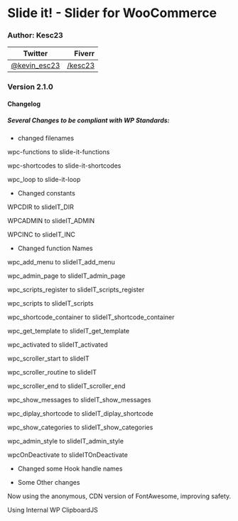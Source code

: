 # Slide it! - Slider for WooCommerce

### Author: Kesc23
| Twitter | Fiverr |
|-|-:|
| [@kevin_esc23](https://twitter.com/kevin_esc23) | [/kesc23](https://fiverr.com/kesc23)|

### Version 2.1.0
#### Changelog

##### Several Changes to be compliant with WP Standards:
- changed filenames

wpc-functions to slide-it-functions

wpc-shortcodes to slide-it-shortcodes

wpc_loop to slide-it-loop

- Changed constants

WPCDIR to slideIT_DIR

WPCADMIN to slideIT_ADMIN

WPCINC to slideIT_INC

- Changed function Names

wpc_add_menu to slideIT_add_menu

wpc_admin_page to slideIT_admin_page

wpc_scripts_register to slideIT_scripts_register

wpc_scripts to slideIT_scripts

wpc_shortcode_container to slideIT_shortcode_container

wpc_get_template to slideIT_get_template

wpc_activated to slideIT_activated

wpc_scroller_start to slideIT

wpc_scroller_routine to slideIT

wpc_scroller_end to slideIT_scroller_end

wpc_show_messages to slideIT_show_messages

wpc_diplay_shortcode to slideIT_diplay_shortcode

wpc_show_categories to slideIT_show_categories

wpc_admin_style to slideIT_admin_style

wpcOnDeactivate to slideITOnDeactivate

- Changed some Hook handle names

- Some Other changes

Now using the anonymous, CDN version of FontAwesome, improving safety.

Using Internal WP ClipboardJS

